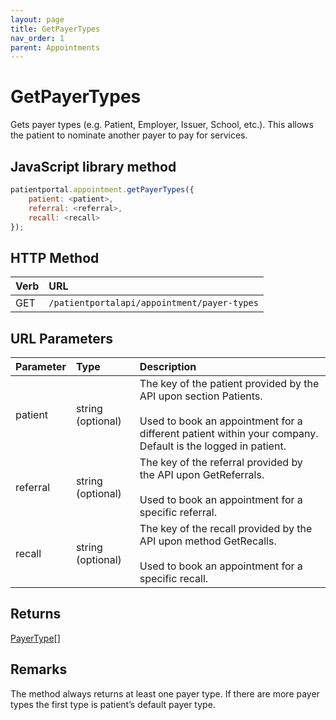```yaml
---
layout: page
title: GetPayerTypes
nav_order: 1
parent: Appointments
---
```


# GetPayerTypes

Gets payer types (e.g. Patient, Employer, Issuer, School, etc.). This allows the patient to nominate another payer to pay for services.

## JavaScript library method

```javascript
patientportal.appointment.getPayerTypes({
    patient: <patient>,
    referral: <referral>,
    recall: <recall>
});
```

## HTTP Method

| Verb | URL                                               |
|:-----|:--------------------------------------------------|
| GET | `/patientportalapi/appointment/payer-types` |

## URL Parameters

| Parameter | Type   | Description                                                 |
|:----------|:-------|:------------------------------------------------------------|
| patient | string (optional) | The key of the patient provided by the API upon section Patients.<br><br>Used to book an appointment for a different patient within your company. Default is the logged in patient. |
| referral | string (optional) | The key of the referral provided by the API upon GetReferrals.<br><br>Used to book an appointment for a specific referral. |
| recall | string (optional) | The key of the recall provided by the API upon method GetRecalls.<br><br>Used to book an appointment for a specific recall. |

## Returns

[PayerType](../objects-and-data-types/payertype)[]

## Remarks

The method always returns at least one payer type. If there are more payer types the first type is patient’s default payer type.
